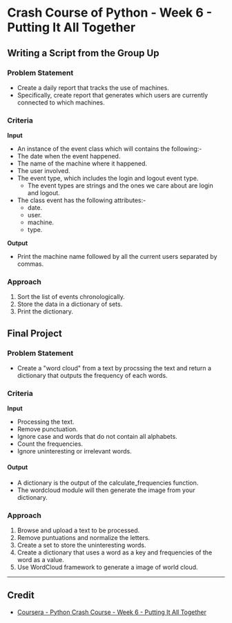 # Crash Course of Python - Week 6 - Putting It All Together

## Writing a Script from the Group Up
### Problem Statement
* Create a daily report that tracks the use of machines. 
* Specifically, create report that generates which users are currently connected to which machines.

### Criteria
**Input**
* An instance of the event class which will contains the following:-
* The date when the event happened.
* The name of the machine where it happened.
* The user involved.
* The event type, which includes the login and logout event type.
  * The event types are strings and the ones we care about are login and logout.
* The class event has the following attributes:-
  * date.
  * user.
  * machine.
  * type.

**Output**
* Print the machine name followed by all the current users separated by commas.

### Approach
1. Sort the list of events chronologically.
2. Store the data in a dictionary of sets.
3. Print the dictionary.

## Final Project
### Problem Statement
* Create a "word cloud" from a text by procssing the text and return a dictionary that outputs the frequency of each words.

### Criteria
**Input**
* Processing the text.
* Remove punctuation.
* Ignore case and words that do not contain all alphabets.
* Count the frequencies.
* Ignore uninteresting or irrelevant words.

#### Output
* A dictionary is the output of the calculate_frequencies function. 
* The wordcloud module will then generate the image from your dictionary.

### Approach
1. Browse and upload a text to be processed.
2. Remove puntuations and normalize the letters.
3. Create a set to store the uninteresting words.
4. Create a dictionary that uses a word as a key and frequencies of the word as a value.
5. Use WordCloud framework to generate a image of world cloud.

---

## Credit
* [Coursera - Python Crash Course - Week 6 - Putting It All Together](https://www.coursera.org/learn/python-crash-course/home/week/6)
